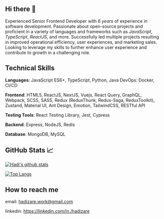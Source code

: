 ## Hi there 👋

Experienced Senior Frontend Developer with *6 years* of experience in software development. Passionate about open-source projects and proficient in a variety of languages and frameworks such as *JavaScript*, *TypeScript*, *ReactJS*, and more. Successfully led multiple projects resulting in improved operational efficiency, user experiences, and marketing sales. Looking to leverage my skills to further enhance user experience and contribute to growth in a challenging role.

## Technical Skills
**Languages**: JavaScript ES6+, TypeScript, Python, Java	DevOps: Docker, CI/CD

**Frontend**: HTML5, ReactJS, NextJS, Vuejs, React Query, GraphQL, Webpack, SCSS, SASS, Redux (ReduxThunk, Redux-Saga, ReduxToolkit), Zustand, Material UI, Ant Design, Emotion, TailwindCSS, RESTful API

**Testing Tools**: React Testing Library, Jest, Cypress	

**Backend**: Express, NodeJS, Redis

**Database**: MongoDB, MySQL

## GitHub Stats &#x1f4c8;

[![Hadi's github stats](https://github-readme-stats.vercel.app/api?username=hadizz&show_icons=true&line_height=21&show_icons=true&theme=default)](https://github.com/anuraghazra/github-readme-stats)

[![Top Langs](https://github-readme-stats.vercel.app/api/top-langs/?username=hadizz&show_icons=true&layout=compact&theme=default)](https://github.com/anuraghazra/github-readme-stats)

## How to reach me
email: hadizare.work@gmail.com

linkedin: https://linkedin.com/in./hadizare
